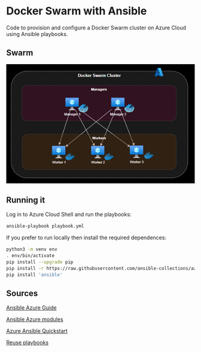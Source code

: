 # Docker Swarm with Ansible

Code to provision and configure a Docker Swarm cluster on Azure Cloud using Ansible playbooks.

## Swarm

![Swarm Cluster](cluster.png)


## Running it

Log in to Azure Cloud Shell and run the playbooks:

```sh
ansible-playbook playbook.yml
```

If you prefer to run locally then install the required dependences:

```sh
python3 -m venv env
. env/bin/activate
pip install --upgrade pip
pip install -r https://raw.githubusercontent.com/ansible-collections/azure/dev/requirements-azure.txt
pip install 'ansible'
```

## Sources

[Ansible Azure Guide](https://docs.ansible.com/ansible/latest/scenario_guides/guide_azure.html)

[Ansible Azure modules](https://docs.ansible.com/ansible/2.9/modules/list_of_cloud_modules.html#azure)

[Azure Ansible Quickstart](https://docs.microsoft.com/en-us/azure/developer/ansible/vm-configure?tabs=ansible#complete-sample-ansible-playbook)

[Reuse playbooks](https://docs.ansible.com/ansible/latest/user_guide/playbooks_reuse.html)

